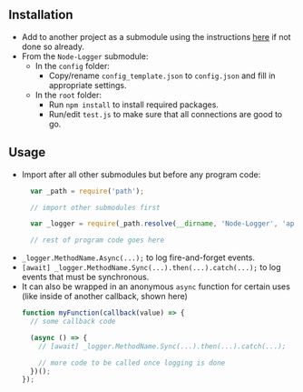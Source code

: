 ## Installation
- Add to another project as a submodule using the instructions [here](https://git-scm.com/book/en/v2/Git-Tools-Submodules) if not done so already.
- From the `Node-Logger` submodule:
  - In the `config` folder:
    - Copy/rename `config_template.json` to `config.json` and fill in appropriate settings.
  - In the `root` folder:
    - Run `npm install` to install required packages.
    - Run/edit `test.js` to make sure that all connections are good to go.
## Usage
- Import after all other submodules but before any program code:
    ```javascript
      var _path = require('path');

      // import other submodules first

      var _logger = require(_path.resolve(__dirname, 'Node-Logger', 'app.js'));

      // rest of program code goes here
    ```
- `_logger.MethodName.Async(...);` to log fire-and-forget events.
- `[await] _logger.MethodName.Sync(...).then(...).catch(...);` to log events that must be synchronous.
- It can also be wrapped in an anonymous `async` function for certain uses (like inside of another callback, shown here)
  ``` javascript
  function myFunction(callback(value) => {
    // some callback code

    (async () => {
      // [await] _logger.MethodName.Sync(...).then(...).catch(...);

      // more code to be called once logging is done
    })();
  });
  ```
